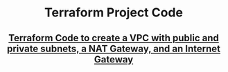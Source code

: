 <Center>
  <h1>Terraform Project Code</h1>
  
  <h2><a href = "https://github.com/mlkogon231/terraform/tree/vpc">Terraform Code to create a VPC with public and private subnets, a NAT Gateway, and an Internet Gateway</a></h2>
